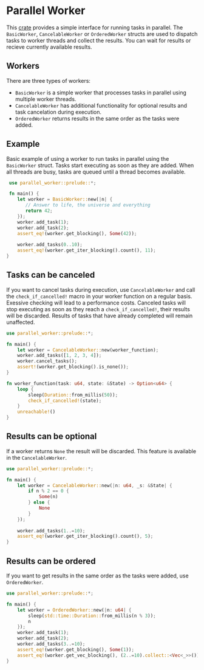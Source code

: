 # Parallel Worker

This [crate](https://crates.io/crates/parallel_worker) provides a simple interface for running tasks in parallel.
The `BasicWorker`, `CancelableWorker` or `OrderedWorker` structs are used to dispatch tasks to worker threads and collect the results. You can wait for results or recieve currently available results.

## Workers
There are three types of workers:
- `BasicWorker` is a simple worker that processes tasks in parallel using multiple worker threads.
- `CancelableWorker` has additional functionality for optional results and task cancelation during execution.
- `OrderedWorker` returns results in the same order as the tasks were added. 

## Example
Basic example of using a worker to run tasks in parallel using the `BasicWorker` struct.
Tasks start executing as soon as they are added. When all threads are busy, tasks are queued until a thread becomes available.
```rust
 use parallel_worker::prelude::*;

 fn main() {
    let worker = BasicWorker::new(|n| {
       // Answer to life, the universe and everything
       return 42;
    });
    worker.add_task(1);
    worker.add_task(2);
    assert_eq!(worker.get_blocking(), Some(42));
    
    worker.add_tasks(0..10);
    assert_eq!(worker.get_iter_blocking().count(), 11);
}
```
## Tasks can be canceled
If you want to cancel tasks during execution, use `CancelableWorker` and call the `check_if_cancelled!` 
macro in your worker function on a regular basis. Exessive checking will lead to a performance costs.
Canceled tasks will stop executing as soon as they reach a `check_if_cancelled!`, their results will be discarded.
Results of tasks that have already completed will remain unaffected.  
```rust
use parallel_worker::prelude::*;

fn main() {
    let worker = CancelableWorker::new(worker_function);
    worker.add_tasks([1, 2, 3, 4]);
    worker.cancel_tasks();
    assert!(worker.get_blocking().is_none());
}

fn worker_function(task: u64, state: &State) -> Option<u64> {
    loop {
        sleep(Duration::from_millis(50)); 
        check_if_cancelled!(state); 
    }
    unreachable!() 
}
```

## Results can be optional
If a worker returns `None` the result will be discarded. This feature is available in the `CancelableWorker`.
 
```rust
use parallel_worker::prelude::*;

fn main() {
    let worker = CancelableWorker::new(|n: u64, _s: &State| {
        if n % 2 == 0 {
            Some(n)
        } else {
            None
        }
    });
    
    worker.add_tasks(1..=10);
    assert_eq!(worker.get_iter_blocking().count(), 5);
}
```

## Results can be ordered
If you want to get results in the same order as the tasks were added, use `OrderedWorker`.
```rust 
use parallel_worker::prelude::*;

fn main() {
    let worker = OrderedWorker::new(|n: u64| {
        sleep(std::time::Duration::from_millis(n % 3));
        n    
    });
    worker.add_task(1);
    worker.add_task(2);
    worker.add_tasks(3..=10);
    assert_eq!(worker.get_blocking(), Some(1));
    assert_eq!(worker.get_vec_blocking(), (2..=10).collect::<Vec<_>>());
}
```
